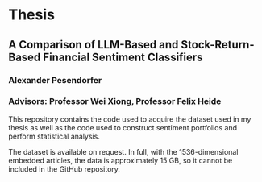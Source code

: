 # Thesis
## A Comparison of LLM-Based and Stock-Return-Based Financial Sentiment Classifiers

### Alexander Pesendorfer
### Advisors: Professor Wei Xiong, Professor Felix Heide

This repository contains the code used to acquire the dataset used in my thesis as well as the code used to construct sentiment portfolios and perform statistical analysis.

The dataset is available on request. In full, with the 1536-dimensional embedded articles, the data is approximately 15 GB, so it cannot be included in the GitHub repository.
